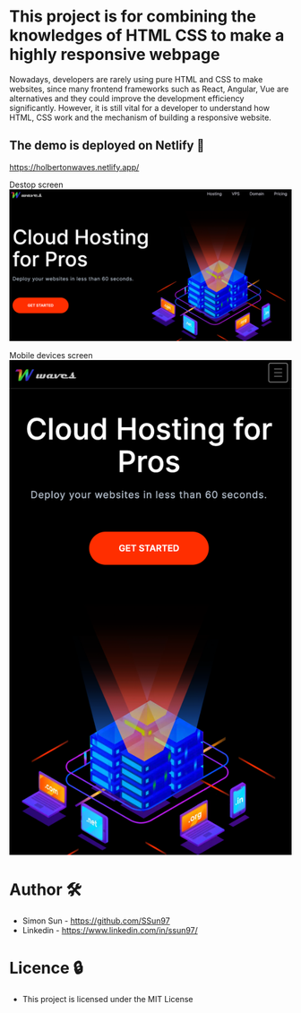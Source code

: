 # This project is for combining the knowledges of HTML CSS to make a highly responsive webpage
Nowadays, developers are rarely using pure HTML and CSS to make websites, since many frontend frameworks such as React, Angular, Vue are alternatives and they could improve the development efficiency significantly. However, it is still vital for a developer to understand how HTML, CSS work and the mechanism of building a responsive website. 

## The demo is deployed on Netlify 👀
https://holbertonwaves.netlify.app/

Destop screen
![alt text](https://github.com/SSun97/website-demo/blob/main/pic1.png)


Mobile devices screen
![alt text](https://github.com/SSun97/website-demo/blob/main/pic2.png)

# Author 🛠️
- Simon Sun - https://github.com/SSun97
- Linkedin - https://www.linkedin.com/in/ssun97/

# Licence 🔒
- This project is licensed under the MIT License